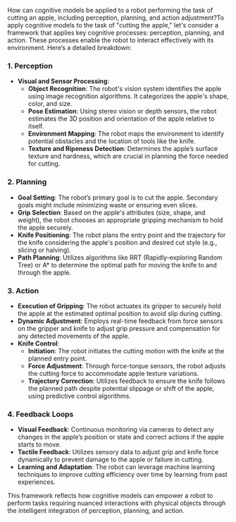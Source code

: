 How can cognitive models be applied to a robot performing the task of cutting an apple, including perception, planning, and action adjustment?To apply cognitive models to the task of "cutting the apple," let's consider a framework that applies key cognitive processes: perception, planning, and action. These processes enable the robot to interact effectively with its environment. Here’s a detailed breakdown:

### 1. Perception
- **Visual and Sensor Processing**: 
  - **Object Recognition**: The robot's vision system identifies the apple using image recognition algorithms. It categorizes the apple's shape, color, and size.
  - **Pose Estimation**: Using stereo vision or depth sensors, the robot estimates the 3D position and orientation of the apple relative to itself.
  - **Environment Mapping**: The robot maps the environment to identify potential obstacles and the location of tools like the knife.
  - **Texture and Ripeness Detection**: Determines the apple’s surface texture and hardness, which are crucial in planning the force needed for cutting.

### 2. Planning
- **Goal Setting**: The robot’s primary goal is to cut the apple. Secondary goals might include minimizing waste or ensuring even slices.
- **Grip Selection**: Based on the apple's attributes (size, shape, and weight), the robot chooses an appropriate gripping mechanism to hold the apple securely.
- **Knife Positioning**: The robot plans the entry point and the trajectory for the knife considering the apple's position and desired cut style (e.g., slicing or halving). 
- **Path Planning**: Utilizes algorithms like RRT (Rapidly-exploring Random Tree) or A* to determine the optimal path for moving the knife to and through the apple.
  
### 3. Action
- **Execution of Gripping**: The robot actuates its gripper to securely hold the apple at the estimated optimal position to avoid slip during cutting.
- **Dynamic Adjustment**: Employs real-time feedback from force sensors on the gripper and knife to adjust grip pressure and compensation for any detected movements of the apple.
- **Knife Control**: 
  - **Initiation**: The robot initiates the cutting motion with the knife at the planned entry point.
  - **Force Adjustment**: Through force-torque sensors, the robot adjusts the cutting force to accommodate apple texture variations.
  - **Trajectory Correction**: Utilizes feedback to ensure the knife follows the planned path despite potential slippage or shift of the apple, using predictive control algorithms.
  
### 4. Feedback Loops
- **Visual Feedback**: Continuous monitoring via cameras to detect any changes in the apple’s position or state and correct actions if the apple starts to move.
- **Tactile Feedback**: Utilizes sensory data to adjust grip and knife force dynamically to prevent damage to the apple or failure in cutting.
- **Learning and Adaptation**: The robot can leverage machine learning techniques to improve cutting efficiency over time by learning from past experiences.

This framework reflects how cognitive models can empower a robot to perform tasks requiring nuanced interactions with physical objects through the intelligent integration of perception, planning, and action.